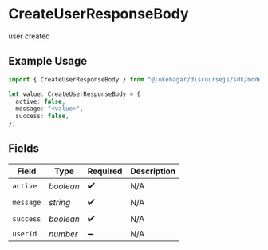 # CreateUserResponseBody

user created

## Example Usage

```typescript
import { CreateUserResponseBody } from "@lukehagar/discoursejs/sdk/models/operations";

let value: CreateUserResponseBody = {
  active: false,
  message: "<value>",
  success: false,
};
```

## Fields

| Field              | Type               | Required           | Description        |
| ------------------ | ------------------ | ------------------ | ------------------ |
| `active`           | *boolean*          | :heavy_check_mark: | N/A                |
| `message`          | *string*           | :heavy_check_mark: | N/A                |
| `success`          | *boolean*          | :heavy_check_mark: | N/A                |
| `userId`           | *number*           | :heavy_minus_sign: | N/A                |
